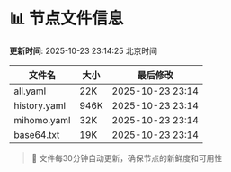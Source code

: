 # 📊 节点文件信息

**更新时间**: 2025-10-23 23:14:25 北京时间

| 文件名 | 大小 | 最后修改 |
|--------|------|----------|
| all.yaml | 22K | 2025-10-23 23:14 |
| history.yaml | 946K | 2025-10-23 23:14 |
| mihomo.yaml | 32K | 2025-10-23 23:14 |
| base64.txt | 19K | 2025-10-23 23:14 |

> 🔄 文件每30分钟自动更新，确保节点的新鲜度和可用性
